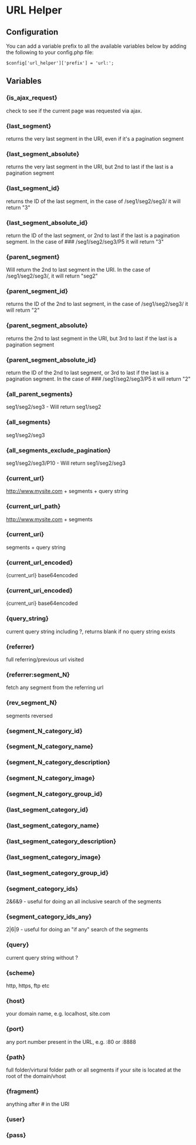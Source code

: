 # URL Helper

## Configuration

You can add a variable prefix to all the available variables below by adding the following to your config.php file:

    $config['url_helper']['prefix'] = 'url:';

## Variables

### {is_ajax_request}
check to see if the current page was requested via ajax.

### {last_segment}
returns the very last segment in the URI, even if it's a pagination segment

### {last_segment_absolute}
returns the very last segment in the URI, but 2nd to last if the last is a pagination segment

### {last_segment_id}
returns the ID of the last segment, in the case of /seg1/seg2/seg3/ it will return "3"

### {last_segment_absolute_id}
return the ID of the last segment, or 2nd to last if the last is a pagination segment. In the case of ### /seg1/seg2/seg3/P5 it will return "3"

### {parent_segment}
Will return the 2nd to last segment in the URI. In the case of /seg1/seg2/seg3/, it will return "seg2"

### {parent_segment_id}
returns the ID of the 2nd to last segment, in the case of /seg1/seg2/seg3/ it will return "2"

### {parent_segment_absolute}
returns the 2nd to last segment in the URI, but 3rd to last if the last is a pagination segment

### {parent_segment_absolute_id}
return the ID of the 2nd to last segment, or 3rd to last if the last is a pagination segment. In the case of ### /seg1/seg2/seg3/P5 it will return "2"

### {all_parent_segments}
seg1/seg2/seg3 - Will return seg1/seg2

### {all_segments}
seg1/seg2/seg3

### {all_segments_exclude_pagination}
seg1/seg2/seg3/P10 - Will return seg1/seg2/seg3

### {current_url}
http://www.mysite.com + segments + query string

### {current_url_path}
http://www.mysite.com + segments

### {current_uri}
segments + query string

### {current_url_encoded}
{current_url} base64encoded

### {current_uri_encoded}
{current_uri} base64encoded

### {query_string}
current query string including ?, returns blank if no query string exists

### {referrer}
full referring/previous url visited

### {referrer:segment_N}
fetch any segment from the referring url

### {rev_segment_N}
segments reversed

### {segment_N_category_id}

### {segment_N_category_name}

### {segment_N_category_description}

### {segment_N_category_image}

### {segment_N_category_group_id}

### {last_segment_category_id}

### {last_segment_category_name}

### {last_segment_category_description}

### {last_segment_category_image}

### {last_segment_category_group_id}

### {segment_category_ids}
2&6&9 - useful for doing an all inclusive search of the segments

### {segment_category_ids_any}
2|6|9 - useful for doing an "if any" search of the segments

### {query}
current query string without ?

### {scheme}
http, https, ftp etc

### {host}
your domain name, e.g. localhost, site.com

### {port}
any port number present in the URL, e.g. :80 or :8888

### {path}
full folder/virtural folder path or all segments if your site is located at the root of the domain/vhost

### {fragment}
anything after # in the URI

### {user}

### {pass}
